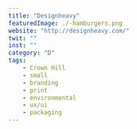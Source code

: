 ```yaml
---
title: "Designheavy"
featuredImage: ./-hamburgers.png
website: "http://designheavy.com/"
twit: ""
inst: ""
category: "D"
tags:
    - Crown Hill
    - small
    - branding
    - print
    - environmental
    - ux/ui
    - packaging
---
```




